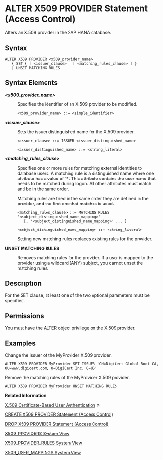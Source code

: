 <!-- loio4f7e59d60616461cbfaa00bda366b9f2 -->

# ALTER X509 PROVIDER Statement \(Access Control\)

Alters an X.509 provider in the SAP HANA database.



<a name="loio4f7e59d60616461cbfaa00bda366b9f2__section_rpm_5rd_rhb"/>

## Syntax

```
ALTER X509 PROVIDER <x509_provider_name> 
   { SET { [ <issuer_clause> ] [ <matching_rules_clause> ] }
   | UNSET MATCHING RULES
```



<a name="loio4f7e59d60616461cbfaa00bda366b9f2__section_hqm_5rd_rhb"/>

## Syntax Elements


<dl>
<dt><b>

*<x509\_provider\_name\>*

</b></dt>
<dd>

Specifies the identifier of an X.509 provider to be modified.

```
<x509_provider_name> ::= <simple_identifier>
```



</dd><dt><b>

*<issuer\_clause\>*

</b></dt>
<dd>

Sets the issuer distinguished name for the X.509 provider.

```
<issuer_clause> ::= ISSUER <issuer_distinguished_name>

<issuer_distinguished_name> ::= <string_literal>
```



</dd><dt><b>

*<matching\_rules\_clause\>*

</b></dt>
<dd>

Specifies one or more rules for matching external identities to database users. A matching rule is a distinguished name where one attribute has a value of ‘\*’. This attribute contains the user name that needs to be matched during logon. All other attributes must match and be in the same order.

Matching rules are tried in the same order they are defined in the provider, and the first one that matches is used.

```
<matching_rules_clause> ::= MATCHING RULES '<subject_distinguished_name_mapping>'
   [, '<subject_distinguished_name_mapping>' ... ]

<subject_distinguished_name_mapping> ::= <string_literal>
```

Setting new matching rules replaces existing rules for the provider.



</dd><dt><b>

UNSET MATCHING RULES

</b></dt>
<dd>

Removes matching rules for the provider. If a user is mapped to the provider using a wildcard \(ANY\) subject, you cannot unset the matching rules.



</dd>
</dl>



<a name="loio4f7e59d60616461cbfaa00bda366b9f2__section_i2s_yrd_rhb"/>

## Description

For the SET clause, at least one of the two optional parameters must be specified.



<a name="loio4f7e59d60616461cbfaa00bda366b9f2__section_s21_1cg_qbb"/>

## Permissions

You must have the ALTER object privilege on the X.509 provider.



<a name="loio4f7e59d60616461cbfaa00bda366b9f2__section_j2s_yrd_rhb"/>

## Examples

Change the issuer of the MyProvider X.509 provider.

```
ALTER X509 PROVIDER MyProvider SET ISSUER 'CN=DigiCert Global Root CA, OU=www.digicert.com, O=DigiCert Inc, C=US'
```

Remove the matching rules of the MyProvider X.509 provider.

```
ALTER X509 PROVIDER MyProvider UNSET MATCHING RULES
```

**Related Information**  


[X.509 Certificate-Based User Authentication](https://help.sap.com/viewer/c82f8d6a84c147f8b78bf6416dae7290/2023_2_QRC/en-US/2b335f7eec6a450095f110ea961d77cc.html "SAP HANA supports X.509 client certificates for user authentication in single sign-on environments. In particular, X.509 certificate-based authentication can be used for technical users to secure system-to-system integration.") :arrow_upper_right:

[CREATE X509 PROVIDER Statement \(Access Control\)](create-x509-provider-statement-access-control-3b3163d.md "Defines an X.509 provider in the SAP HANA database.")

[DROP X509 PROVIDER Statement \(Access Control\)](drop-x509-provider-statement-access-control-f7a37e8.md "Drops an X.509 provider in the SAP HANA database.")

[X509\_PROVIDERS System View](../../020-System-Views-Reference/021-System-Views/x509-providers-system-view-07a3627.md "Lists all of the X.509 providers configured in the SAP HANA database.")

[X509\_PROVIDER\_RULES System View](../../020-System-Views-Reference/021-System-Views/x509-provider-rules-system-view-2457e71.md "Lists all of the matching rules for X.509 providers.")

[X509\_USER\_MAPPINGS System View](../../020-System-Views-Reference/021-System-Views/x509-user-mappings-system-view-210347f.md "Shows the X.509 certificates that are known for each user.")


